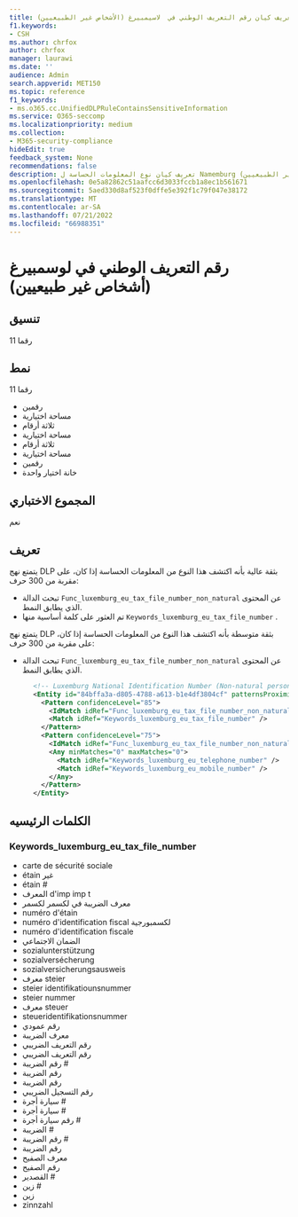 ```yaml
---
title: تعريف كيان رقم التعريف الوطني في  لاسيمبيرغ (الأشخاص غير الطبيعيين)
f1.keywords:
- CSH
ms.author: chrfox
author: chrfox
manager: laurawi
ms.date: ''
audience: Admin
search.appverid: MET150
ms.topic: reference
f1_keywords:
- ms.o365.cc.UnifiedDLPRuleContainsSensitiveInformation
ms.service: O365-seccomp
ms.localizationpriority: medium
ms.collection:
- M365-security-compliance
hideEdit: true
feedback_system: None
recommendations: false
description: تعريف كيان نوع المعلومات الحساسة ل Namemburg لرقم التعريف الوطني (الأشخاص غير الطبيعيين).
ms.openlocfilehash: 0e5a82862c51aafcc6d3033fccb1a8ec1b561671
ms.sourcegitcommit: 5aed330d8af523f0dffe5e392f1c79f047e38172
ms.translationtype: MT
ms.contentlocale: ar-SA
ms.lasthandoff: 07/21/2022
ms.locfileid: "66988351"
---
```

# <a name="luxemburg-national-identification-number-non-natural-persons"></a>رقم التعريف الوطني في لوسمبيرغ (أشخاص غير طبيعيين)

## <a name="format"></a>تنسيق

11 رقما

## <a name="pattern"></a>نمط

11 رقما

- رقمين
- مساحة اختيارية
- ثلاثة أرقام
- مساحة اختيارية
- ثلاثة أرقام
- مساحة اختيارية
- رقمين
- خانة اختيار واحدة

## <a name="checksum"></a>المجموع الاختباري

نعم

## <a name="definition"></a>تعريف

يتمتع نهج DLP بثقة عالية بأنه اكتشف هذا النوع من المعلومات الحساسة إذا كان، على مقربة من 300 حرف:

- تبحث الدالة `Func_luxemburg_eu_tax_file_number_non_natural` عن المحتوى الذي يطابق النمط.
- تم العثور على كلمة أساسية منها `Keywords_luxemburg_eu_tax_file_number` .

يتمتع نهج DLP بثقة متوسطة بأنه اكتشف هذا النوع من المعلومات الحساسة إذا كان، على مقربة من 300 حرف:

- تبحث الدالة `Func_luxemburg_eu_tax_file_number_non_natural` عن المحتوى الذي يطابق النمط.

```xml
      <!-- Luxemburg National Identification Number (Non-natural persons) -->
      <Entity id="84bffa3a-d805-4788-a613-b1e4df3804cf" patternsProximity="300" recommendedConfidence="85">
        <Pattern confidenceLevel="85">
          <IdMatch idRef="Func_luxemburg_eu_tax_file_number_non_natural" />
          <Match idRef="Keywords_luxemburg_eu_tax_file_number" />
        </Pattern>
        <Pattern confidenceLevel="75">
          <IdMatch idRef="Func_luxemburg_eu_tax_file_number_non_natural" />
          <Any minMatches="0" maxMatches="0">
            <Match idRef="Keywords_luxemburg_eu_telephone_number" />
            <Match idRef="Keywords_luxemburg_eu_mobile_number" />
          </Any>
        </Pattern>
      </Entity>
```

## <a name="keywords"></a>الكلمات الرئيسيه

### <a name="keywords_luxemburg_eu_tax_file_number"></a>Keywords_luxemburg_eu_tax_file_number

- carte de sécurité sociale
- étain غير
- étain #
- المعرف d'imp imp t
- معرف الضريبة في لكسمر لكسمر
- numéro d'étain
- numéro d'identification fiscal لكسمبورجية
- numéro d'identification fiscale
- الضمان الاجتماعي
- sozialunterstützung
- sozialversécherung
- sozialversicherungsausweis
- معرف steier
- steier identifikatiounsnummer
- steier nummer
- معرف steuer
- steueridentifikationsnummer
- رقم عمودي
- معرف الضريبة
- رقم التعريف الضريبي
- رقم التعريف الضريبي
- رقم الضريبة #
- رقم الضريبة
- رقم الضريبة
- رقم التسجيل الضريبي
- سيارة أجرة #
- سيارة أجرة #
- رقم سيارة أجرة #
- الضريبة #
- رقم الضريبة #
- رقم الضريبة
- معرف الصفيح
- رقم الصفيح
- القصدير #
- زين #
- زين
- zinnzahl
